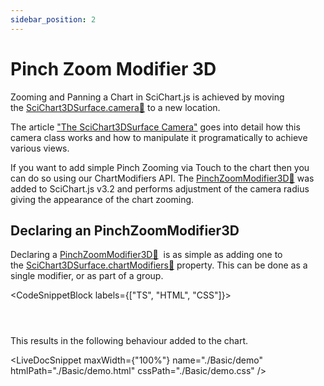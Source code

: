```yaml
---
sidebar_position: 2
---
```


# Pinch Zoom Modifier 3D

Zooming and Panning a Chart in SciChart.js is achieved by moving the [SciChart3DSurface.camera:blue_book:](https://www.scichart.com/documentation/js/current/typedoc/classes/scichart3dsurface.html#camera) to a new location.

The article ["The SciChart3DSurface Camera"](/docs/3d-charts/scichart-3d-basics/scichart-surface-camera/index.md) goes into detail how this camera class works and how to manipulate it programatically to achieve various views.

If you want to add simple Pinch Zooming via Touch to the chart then you can do so using our ChartModifiers API. The [PinchZoomModifier3D:blue_book:](https://www.scichart.com/documentation/js/current/typedoc/classes/pinchzoommodifier3d.html) was added to SciChart.js v3.2 and performs adjustment of the camera radius giving the appearance of the chart zooming.

Declaring an PinchZoomModifier3D
--------------------------------

Declaring a [PinchZoomModifier3D:blue_book:](https://www.scichart.com/documentation/js/current/typedoc/classes/pinchzoommodifier3d.html)  is as simple as adding one to the [SciChart3DSurface.chartModifiers:blue_book:](https://www.scichart.com/documentation/js/current/typedoc/classes/orbitmodifier3d.html) property. This can be done as a single modifier, or as part of a group.

<CodeSnippetBlock labels={["TS", "HTML", "CSS"]}>
```ts {} showLineNumbers file=./Basic/demo.ts start=region_A_start end=region_A_end
```
```html showLineNumbers file=./Basic/demo.html
```
```css showLineNumbers file=./Basic/demo.css
```
</CodeSnippetBlock>

This results in the following behaviour added to the chart.

<LiveDocSnippet maxWidth={"100%"} name="./Basic/demo" htmlPath="./Basic/demo.html" cssPath="./Basic/demo.css" />